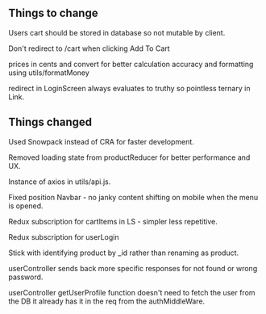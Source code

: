 ## Things to change

Users cart should be stored in database so not mutable by client.

Don't redirect to /cart when clicking Add To Cart

prices in cents and convert for better calculation accuracy and formatting using
utils/formatMoney

redirect in LoginScreen always evaluates to truthy so pointless ternary in
Link.

## Things changed 

Used Snowpack instead of CRA for faster development.

Removed loading state from productReducer for better performance and UX.

Instance of axios in utils/api.js.

Fixed position Navbar - no janky content shifting on mobile when the menu is
opened.

Redux subscription for cartItems in LS - simpler less repetitive.

Redux subscription for userLogin

Stick with identifying product by \_id  rather than renaming as product.

userController sends back more specific responses for not found or wrong
password.

userController getUserProfile function doesn't need to fetch the user from the DB it already has it in the req from the authMiddleWare.
